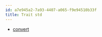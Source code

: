 ```yaml
---
id: a7e945a2-7a93-4407-a065-f9e94510b33f
title: Trait std
---
```


-   [convert](20201120103652-convert)
